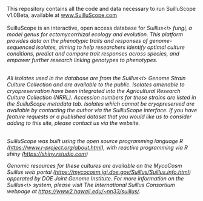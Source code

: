 This repository contains all the code and data necessary to run SuilluScope v1.0Beta, available at www.SuilluScope.com
<br><br>
SuilluScope is an interactive, open access database for <i>Suillus<i\> fungi, a model genus for ectomycorrhizal ecology and evolution. 
This platform provides data on the phenotypic traits and responses of genome-sequenced isolates, aiming to help researchers identify optimal culture conditions, predict and compare trait responses across species, and empower further research linking genotypes to phenotypes.
<br><br>


All isolates used in the database are from the <i>Suillus<i\> Genome Strain Culture Collection and are available to the public. Isolates amenable to cryopreservation have been integrated into the Agricultural Research Culture Collection (NRRL). Accession numbers for these strains are listed in the SuilluScope metadata tab. Isolates which cannot be cryopreserved are available by contacting the author via the SuilluScope interface. If you have feature requests or a published dataset that you would like us to consider adding to this site, please contact us via the website. 
<br><br>


SuilluScope was built using the open source programming language R (https://www.r-project.org/about.html), with reactive programming via R shiny
(https://shiny.rstudio.com)


Genomic resources for these cultures are available on the MycoCosm Suillus web portal (https://mycocosm.jgi.doe.gov/Suillus/Suillus.info.html) opperated by DOE Joint Genome Institute. 
For more information on the <i>Suillus<i\> system, please visit The International <i>Suillus</i> Consortium webpage at https://www2.hawaii.edu/~nn33/suillus/. 

